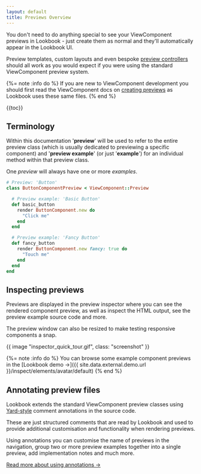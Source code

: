 ```yaml
---
layout: default
title: Previews Overview
---
```


You don't need to do anything special to see your ViewComponent previews in Lookbook - just create them as normal and they'll automatically appear in the Lookbook UI.

Preview templates, custom layouts and even bespoke [preview controllers](https://viewcomponent.org/guide/previews.html#configuring-preview-controller) should all work as you would expect if you were using the standard ViewComponent preview system.

{%= note :info do %}
If you are new to ViewComponent development you should first read the ViewComponent docs on [creating previews](https://viewcomponent.org/guide/previews.html) as Lookbook uses these same files.
{% end %}

{{toc}}

## Terminology

Within this documentation '**preview**' will be used to refer to the entire preview class (which is usually dedicated to previewing a specific component) and '**preview example**' (or just '**example**') for an individual method within that preview class.

One *preview* will always have one or more *examples*.

```ruby
# Preview: 'Button'
class ButtonComponentPreview < ViewComponent::Preview 

  # Preview example: 'Basic Button'
  def basic_button
    render ButtonComponent.new do
      "Click me"
    end
  end

  # Preview example: 'Fancy Button'
  def fancy_button
    render ButtonComponent.new fancy: true do
      "Touch me"
    end
  end
end
```

## Inspecting previews

Previews are displayed in the preview inspector where you can see the rendered component preview, as well as inspect the HTML output, see the preview example source code and more.

The preview window can also be resized to make testing responsive components a snap.

{{ image "inspector_quick_tour.gif", class: "screenshot" }}

{%= note :info do %}
You can browse some example component previews in the [Lookbook demo &rarr;]({{ site.data.external.demo.url }}/inspect/elements/avatar/default)
{% end %}

## Annotating preview files

Lookbook extends the standard ViewComponent preview classes using [Yard-style](https://rubydoc.info/gems/yard/file/docs/Tags.md) comment annotations in the source code.

These are just structured comments that are read by Lookbook and used to provide additional customisation and functionality when rendering previews.

Using annotations you can customise the name of previews in the navigation, group two or more preview examples together into a single preview, add implementation notes and much more.

[Read more about using annotations &rarr;](/guide/previews/annotating)